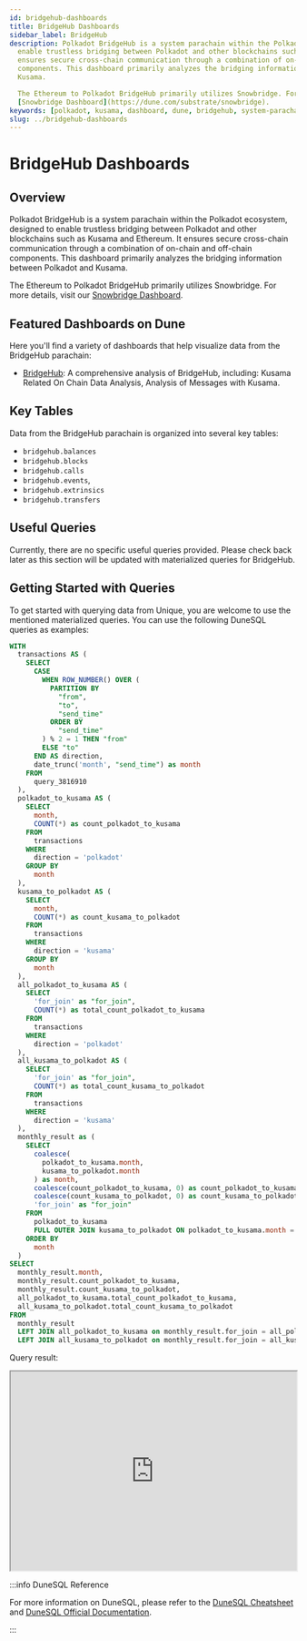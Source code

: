 ```yaml
---
id: bridgehub-dashboards
title: BridgeHub Dashboards
sidebar_label: BridgeHub
description: Polkadot BridgeHub is a system parachain within the Polkadot ecosystem, designed to
  enable trustless bridging between Polkadot and other blockchains such as Kusama and Ethereum. It
  ensures secure cross-chain communication through a combination of on-chain and off-chain
  components. This dashboard primarily analyzes the bridging information between Polkadot and
  Kusama.

  The Ethereum to Polkadot BridgeHub primarily utilizes Snowbridge. For more details, visit our
  [Snowbridge Dashboard](https://dune.com/substrate/snowbridge).
keywords: [polkadot, kusama, dashboard, dune, bridgehub, system-parachain]
slug: ../bridgehub-dashboards
---
```


# BridgeHub Dashboards

## Overview

Polkadot BridgeHub is a system parachain within the Polkadot ecosystem, designed to enable trustless
bridging between Polkadot and other blockchains such as Kusama and Ethereum. It ensures secure
cross-chain communication through a combination of on-chain and off-chain components. This dashboard
primarily analyzes the bridging information between Polkadot and Kusama.

The Ethereum to Polkadot BridgeHub primarily utilizes Snowbridge. For more details, visit our
[Snowbridge Dashboard](https://dune.com/substrate/snowbridge).

## Featured Dashboards on Dune

Here you'll find a variety of dashboards that help visualize data from the BridgeHub parachain:

- [BridgeHub](https://dune.com/substrate/bridgehub): A comprehensive analysis of BridgeHub,
  including: Kusama Related On Chain Data Analysis, Analysis of Messages with Kusama.

## Key Tables

Data from the BridgeHub parachain is organized into several key tables:

- `bridgehub.balances`
- `bridgehub.blocks`
- `bridgehub.calls`
- `bridgehub.events`,
- `bridgehub.extrinsics`
- `bridgehub.transfers`

## Useful Queries

Currently, there are no specific useful queries provided. Please check back later as this section
will be updated with materialized queries for BridgeHub.

## Getting Started with Queries

To get started with querying data from Unique, you are welcome to use the mentioned materialized
queries. You can use the following DuneSQL queries as examples:

```sql title="Bridgehub and Kusama Message Trends" showLineNumbers
WITH
  transactions AS (
    SELECT
      CASE
        WHEN ROW_NUMBER() OVER (
          PARTITION BY
            "from",
            "to",
            "send_time"
          ORDER BY
            "send_time"
        ) % 2 = 1 THEN "from"
        ELSE "to"
      END AS direction,
      date_trunc('month', "send_time") as month
    FROM
      query_3816910
  ),
  polkadot_to_kusama AS (
    SELECT
      month,
      COUNT(*) as count_polkadot_to_kusama
    FROM
      transactions
    WHERE
      direction = 'polkadot'
    GROUP BY
      month
  ),
  kusama_to_polkadot AS (
    SELECT
      month,
      COUNT(*) as count_kusama_to_polkadot
    FROM
      transactions
    WHERE
      direction = 'kusama'
    GROUP BY
      month
  ),
  all_polkadot_to_kusama AS (
    SELECT
      'for_join' as "for_join",
      COUNT(*) as total_count_polkadot_to_kusama
    FROM
      transactions
    WHERE
      direction = 'polkadot'
  ),
  all_kusama_to_polkadot AS (
    SELECT
      'for_join' as "for_join",
      COUNT(*) as total_count_kusama_to_polkadot
    FROM
      transactions
    WHERE
      direction = 'kusama'
  ),
  monthly_result as (
    SELECT
      coalesce(
        polkadot_to_kusama.month,
        kusama_to_polkadot.month
      ) as month,
      coalesce(count_polkadot_to_kusama, 0) as count_polkadot_to_kusama,
      coalesce(count_kusama_to_polkadot, 0) as count_kusama_to_polkadot,
      'for_join' as "for_join"
    FROM
      polkadot_to_kusama
      FULL OUTER JOIN kusama_to_polkadot ON polkadot_to_kusama.month = kusama_to_polkadot.month
    ORDER BY
      month
  )
SELECT
  monthly_result.month,
  monthly_result.count_polkadot_to_kusama,
  monthly_result.count_kusama_to_polkadot,
  all_polkadot_to_kusama.total_count_polkadot_to_kusama,
  all_kusama_to_polkadot.total_count_kusama_to_polkadot
FROM
  monthly_result
  LEFT JOIN all_polkadot_to_kusama on monthly_result.for_join = all_polkadot_to_kusama.for_join
  LEFT JOIN all_kusama_to_polkadot on monthly_result.for_join = all_kusama_to_polkadot.for_join
```

Query result:

<iframe src="https://dune.com/embeds/3821198/6426898" height="350" width="100%"></iframe>

:::info DuneSQL Reference

For more information on DuneSQL, please refer to the [DuneSQL Cheatsheet](../dunesql-cheatsheet.md)
and
[DuneSQL Official Documentation](https://docs.dune.com/query-engine/Functions-and-operators/index).

:::
